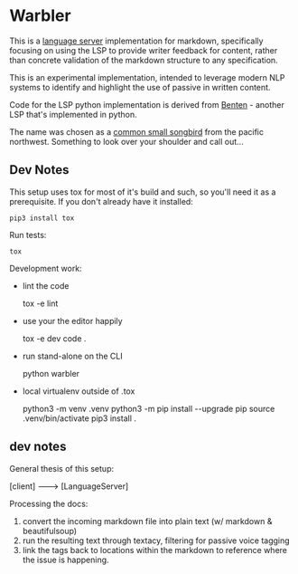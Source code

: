 # Warbler

This is a [language server] implementation for markdown, specifically focusing
on using the LSP to provide writer feedback for content, rather than concrete validation of the markdown structure to any specification.

[language server]: https://langserver.org/

This is an experimental implementation, intended to leverage modern NLP systems to identify and highlight the use of passive in written content.

Code for the LSP python implementation is derived from [Benten](https://github.com/rabix/benten) - another LSP that's implemented in python.

The name was chosen as a [common small songbird](http://www.pacificnorthwestbirds.com/category/warbler-summer/) from the pacific northwest. Something to look over your shoulder and call out...

## Dev Notes

This setup uses tox for most of it's build and such, so you'll need it as a prerequisite.
If you don't already have it installed:

    pip3 install tox

Run tests:

    tox

Development work:

- lint the code

    tox -e lint

- use your the editor happily

    tox -e dev
    code .

- run stand-alone on the CLI

    python warbler

- local virtualenv outside of .tox

    python3 -m venv .venv
    python3 -m pip install --upgrade pip
    source .venv/bin/activate
    pip3 install .

## dev notes

General thesis of this setup:

[client] ---> [LanguageServer]

Processing the docs:

1. convert the incoming markdown file into plain text (w/ markdown & beautifulsoup)
2. run the resulting text through textacy, filtering for passive voice tagging
3. link the tags back to locations within the markdown to reference where the issue is happening.